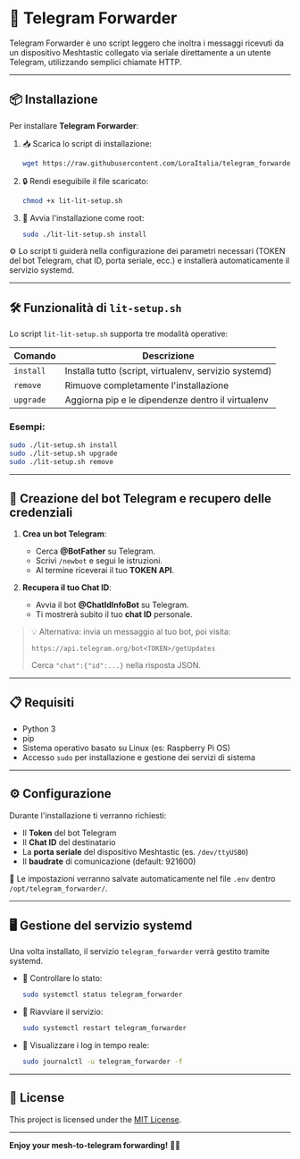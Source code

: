 # 🚀 Telegram Forwarder

Telegram Forwarder è uno script leggero che inoltra i messaggi ricevuti da un dispositivo Meshtastic collegato via seriale direttamente a un utente Telegram, utilizzando semplici chiamate HTTP.

---

## 📦 Installazione

Per installare **Telegram Forwarder**:

1. 📥 Scarica lo script di installazione:
    ```bash
    wget https://raw.githubusercontent.com/LoraItalia/telegram_forwarder/refs/heads/main/lit-lit-setup.sh
    ```

2. 🔒 Rendi eseguibile il file scaricato:
    ```bash
    chmod +x lit-lit-setup.sh
    ```

3. 🚀 Avvia l'installazione come root:
    ```bash
    sudo ./lit-lit-setup.sh install
    ```

⚙️ Lo script ti guiderà nella configurazione dei parametri necessari (TOKEN del bot Telegram, chat ID, porta seriale, ecc.) e installerà automaticamente il servizio systemd.

---

## 🛠 Funzionalità di `lit-setup.sh`

Lo script `lit-lit-setup.sh` supporta tre modalità operative:

| Comando                  | Descrizione                                              |
|---------------------------|----------------------------------------------------------|
| `install`                 | Installa tutto (script, virtualenv, servizio systemd)     |
| `remove`                  | Rimuove completamente l'installazione                    |
| `upgrade`                 | Aggiorna pip e le dipendenze dentro il virtualenv         |

### Esempi:
```bash
sudo ./lit-setup.sh install
sudo ./lit-setup.sh upgrade
sudo ./lit-setup.sh remove
```

---

## 🤖 Creazione del bot Telegram e recupero delle credenziali

1. **Crea un bot Telegram**:
    - Cerca **@BotFather** su Telegram.
    - Scrivi `/newbot` e segui le istruzioni.
    - Al termine riceverai il tuo **TOKEN API**.

2. **Recupera il tuo Chat ID**:
    - Avvia il bot **@ChatIdInfoBot** su Telegram.
    - Ti mostrerà subito il tuo **chat ID** personale.

> 💡 Alternativa: invia un messaggio al tuo bot, poi visita:
> ```
> https://api.telegram.org/bot<TOKEN>/getUpdates
> ```
> Cerca `"chat":{"id":...}` nella risposta JSON.

---

## 📋 Requisiti

- Python 3
- pip
- Sistema operativo basato su Linux (es: Raspberry Pi OS)
- Accesso `sudo` per installazione e gestione dei servizi di sistema

---

## ⚙️ Configurazione

Durante l'installazione ti verranno richiesti:

- Il **Token** del bot Telegram
- Il **Chat ID** del destinatario
- La **porta seriale** del dispositivo Meshtastic (es. `/dev/ttyUSB0`)
- Il **baudrate** di comunicazione (default: 921600)

🔐 Le impostazioni verranno salvate automaticamente nel file `.env` dentro `/opt/telegram_forwarder/`.

---

## 🖥 Gestione del servizio systemd

Una volta installato, il servizio `telegram_forwarder` verrà gestito tramite systemd.

- 🔎 Controllare lo stato:
    ```bash
    sudo systemctl status telegram_forwarder
    ```

- 🔄 Riavviare il servizio:
    ```bash
    sudo systemctl restart telegram_forwarder
    ```

- 📜 Visualizzare i log in tempo reale:
    ```bash
    sudo journalctl -u telegram_forwarder -f
    ```

---

## 📜 License

This project is licensed under the [MIT License](LICENSE).

---

**Enjoy your mesh-to-telegram forwarding!** 🚀🎉